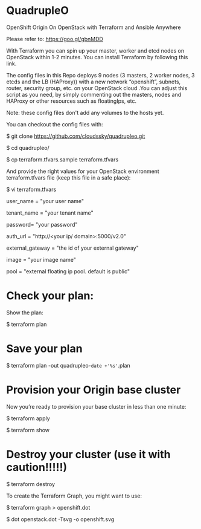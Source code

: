 <h1>QuadrupleO</h1>

OpenShift Origin On OpenStack with Terraform and Ansible Anywhere

Please refer to: https://goo.gl/gbnMDD

With Terraform you can spin up your master, worker and etcd nodes on OpenStack within 1-2 minutes. You can install Terraform by following this link. 

The config files in this Repo deploys 9 nodes (3 masters, 2 worker nodes, 3 etcds and the LB (HAProxy)) with a new network “openshift”, subnets, router, security group, etc. on your OpenStack cloud .You can adjust this script as you need, by simply commenting out the masters, nodes and HAProxy or other resources such as floatingIps, etc.

Note: these config files don't add any volumes to the hosts yet.

You can checkout the config files with:

$ git clone https://github.com/cloudssky/quadrupleo.git

$ cd quadrupleo/

$ cp terraform.tfvars.sample terraform.tfvars

And provide the right values for your OpenStack environment terraform.tfvars file (keep this file in a safe place):

$ vi terraform.tfvars

user_name = "your user name"

tenant_name = "your tenant name"

password= "your password"

auth_url = "http://<your ip/ domain>:5000/v2.0"

external_gateway = "the id of your external gateway"

image = "your image name"

pool = "external floating ip pool. default is public"

# Check your plan:

Show the plan:

$ terraform plan

# Save your plan

$ terraform plan -out quadrupleo-`date +'%s'`.plan

# Provision your Origin base cluster

Now you’re ready to provision your base cluster in less than one minute:

$ terraform apply

$ terraform show


# Destroy your cluster (use it with caution!!!!!)

$ terraform destroy

To create the Terraform Graph, you might want to use:

$ terraform graph > openshift.dot

$ dot openstack.dot -Tsvg -o openshift.svg


